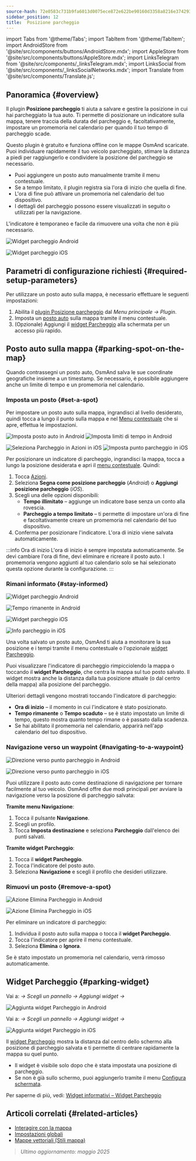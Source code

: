 ```yaml
---
source-hash: 72e0583c731b9fa6013d0075ece872e622be90160d3358a8216e374293cf5f00
sidebar_position: 12
title:  Posizione parcheggio
---
```

import Tabs from '@theme/Tabs';
import TabItem from '@theme/TabItem';
import AndroidStore from '@site/src/components/buttons/AndroidStore.mdx';
import AppleStore from '@site/src/components/buttons/AppleStore.mdx';
import LinksTelegram from '@site/src/components/_linksTelegram.mdx';
import LinksSocial from '@site/src/components/_linksSocialNetworks.mdx';
import Translate from '@site/src/components/Translate.js';



## Panoramica {#overview}

Il plugin **Posizione parcheggio** ti aiuta a salvare e gestire la posizione in cui hai parcheggiato la tua auto. Ti permette di posizionare un indicatore sulla mappa, tenere traccia della durata del parcheggio e, facoltativamente, impostare un promemoria nel calendario per quando il tuo tempo di parcheggio scade.

Questo plugin è gratuito e funziona offline con le mappe OsmAnd scaricate. Puoi individuare rapidamente il tuo veicolo parcheggiato, stimare la distanza a piedi per raggiungerlo e condividere la posizione del parcheggio se necessario.

- Puoi aggiungere un posto auto manualmente tramite il menu contestuale.
- Se a tempo limitato, il plugin registra sia l'ora di inizio che quella di fine.
- L'ora di fine può attivare un promemoria nel calendario del tuo dispositivo.
- I dettagli del parcheggio possono essere visualizzati in seguito o utilizzati per la navigazione.

L'indicatore è temporaneo e facile da rimuovere una volta che non è più necessario.

<Tabs groupId="operating-systems">

<TabItem value="android" label="Android">

![Widget parcheggio Android](@site/static/img/plugins/parking/parking_widget_android.png)

</TabItem>

<TabItem value="ios" label="iOS">

![Widget parcheggio iOS](@site/static/img/plugins/parking/parking_widget_ios.png)

</TabItem>

</Tabs>


## Parametri di configurazione richiesti {#required-setup-parameters}

Per utilizzare un posto auto sulla mappa, è necessario effettuare le seguenti impostazioni:

1. Abilita il [plugin Posizione parcheggio](../plugins/index.md#enable--disable) dal *Menu principale → Plugin*.
2. Imposta un [posto auto](#set-a-spot) sulla mappa tramite il menu contestuale.
3. (Opzionale) Aggiungi il [widget Parcheggio](#parking-widget) alla schermata per un accesso più rapido.


## Posto auto sulla mappa {#parking-spot-on-the-map}

Quando contrassegni un posto auto, OsmAnd salva le sue coordinate geografiche insieme a un timestamp. Se necessario, è possibile aggiungere anche un limite di tempo e un promemoria nel calendario.


### Imposta un posto {#set-a-spot}

Per impostare un posto auto sulla mappa, ingrandisci al livello desiderato, quindi tocca a lungo il punto sulla mappa e nel [Menu contestuale](../map/map-context-menu.md) che si apre, effettua le impostazioni.

<Tabs groupId="operating-systems">

<TabItem value="android" label="Android">

![Imposta posto auto in Android](@site/static/img/plugins/parking/and_set_p_point_limit.png) ![Imposta limiti di tempo in Android](@site/static/img/plugins/parking/and_set_p_point4_.png)

</TabItem>

<TabItem value="ios" label="iOS">

![Seleziona Parcheggio in Azioni in iOS](@site/static/img/plugins/parking/ios_set_p_point2.png) ![Imposta punto parcheggio in iOS](@site/static/img/plugins/parking/ios_set_p_point3_-2.png)

</TabItem>

</Tabs>

Per posizionare un indicatore di parcheggio, ingrandisci la mappa, tocca a lungo la posizione desiderata e apri il [menu contestuale](../map/map-context-menu.md). Quindi:

1. Tocca [Azioni](../map/map-context-menu#actions).
2. Seleziona **Segna come posizione parcheggio** (*Android*) o **Aggiungi posizione parcheggio** (*iOS*).
3. Scegli una delle opzioni disponibili:
   - **Tempo illimitato** – aggiunge un indicatore base senza un conto alla rovescia.
   - **Parcheggio a tempo limitato** – ti permette di impostare un'ora di fine e facoltativamente creare un promemoria nel calendario del tuo dispositivo.
4. Conferma per posizionare l'indicatore. L'ora di inizio viene salvata automaticamente.

:::info Ora di inizio
L'ora di inizio è sempre impostata automaticamente. Se devi cambiare l'ora di fine, devi eliminare e ricreare il posto auto. I promemoria vengono aggiunti al tuo calendario solo se hai selezionato questa opzione durante la configurazione.
:::


### Rimani informato {#stay-informed}

<Tabs groupId="operating-systems">

<TabItem value="android" label="Android">

![Widget parcheggio Android](@site/static/img/plugins/parking/parking_widget_android.png)

![Tempo rimanente in Android](@site/static/img/plugins/parking/and_parking_info_left.png)

</TabItem>

<TabItem value="ios" label="iOS">

![Widget parcheggio iOS](@site/static/img/plugins/parking/parking_widget_ios.png)

![Info parcheggio in iOS](@site/static/img/plugins/parking/ios_parking_info.png)


</TabItem>

</Tabs>

Una volta salvato un posto auto, OsmAnd ti aiuta a monitorare la sua posizione e i tempi tramite il menu contestuale o l'opzionale [widget Parcheggio](#parking-widget).

Puoi visualizzare l'indicatore di parcheggio rimpicciolendo la mappa o toccando il **widget Parcheggio**, che centra la mappa sul tuo posto salvato. Il widget mostra anche la distanza dalla tua posizione attuale (o dal centro della mappa) alla posizione del parcheggio.

Ulteriori dettagli vengono mostrati toccando l'indicatore di parcheggio:

- **Ora di inizio** – il momento in cui l'indicatore è stato posizionato.
- **Tempo rimanente** o **Tempo scaduto** – se è stato impostato un limite di tempo, questo mostra quanto tempo rimane o è passato dalla scadenza.
- Se hai abilitato il promemoria nel calendario, apparirà nell'app calendario del tuo dispositivo.


### Navigazione verso un waypoint {#navigating-to-a-waypoint}

<Tabs groupId="operating-systems">

<TabItem value="android" label="Android">

![Direzione verso punto parcheggio in Android](@site/static/img/plugins/parking/and_navigating_to_parking.png)

</TabItem>

<TabItem value="ios" label="iOS">

![Direzione verso punto parcheggio in iOS](@site/static/img/plugins/parking/ios_going_to_parking.png)

</TabItem>

</Tabs>

Puoi utilizzare il posto auto come destinazione di navigazione per tornare facilmente al tuo veicolo. OsmAnd offre due modi principali per avviare la navigazione verso la posizione di parcheggio salvata:

**Tramite menu Navigazione**:

1. Tocca il pulsante **Navigazione**.
2. Scegli un profilo.
3. Tocca **Imposta destinazione** e seleziona **Parcheggio** dall'elenco dei punti salvati.

**Tramite widget Parcheggio**:

1. Tocca il **widget Parcheggio**.
2. Tocca l'indicatore del posto auto.
3. Seleziona **Navigazione** e scegli il profilo che desideri utilizzare.


### Rimuovi un posto {#remove-a-spot}

<Tabs groupId="operating-systems">

<TabItem value="android" label="Android">

![Azione Elimina Parcheggio in Android](@site/static/img/map/context_menu_limited_parking.png)

</TabItem>

<TabItem value="ios" label="iOS">

<!-- ![Azione Elimina Parcheggio in Android](@site/static/img/map/context_menu_limited_parking.png) -->

![Azione Elimina Parcheggio in iOS](@site/static/img/map/context_menu_limited_parking_ios.png)

</TabItem>

</Tabs>

Per eliminare un indicatore di parcheggio:

1. Individua il posto auto sulla mappa o tocca il **widget Parcheggio**.
2. Tocca l'indicatore per aprire il menu contestuale.
3. Seleziona **Elimina** o **Ignora**.

Se è stato impostato un promemoria nel calendario, verrà rimosso automaticamente.


## Widget Parcheggio {#parking-widget}

<Tabs groupId="operating-systems">

<TabItem value="android" label="Android">

Vai a: *<Translate android="true" ids="shared_string_menu,map_widget_config"/> → Scegli un pannello → Aggiungi widget → <Translate android="true" ids="map_widget_parking"/>*

![Aggiunta widget Parcheggio in Android](@site/static/img/plugins/parking/and_adding_parking_widget_andr.png)

</TabItem>

<TabItem value="ios" label="iOS">

Vai a: *<Translate ios="true" ids="shared_string_menu,layer_map_appearance"/> → Scegli un pannello → Aggiungi widget → <Translate ios="true" ids="parking_place"/>*

![Aggiunta widget Parcheggio in iOS](@site/static/img/plugins/parking/ios_adding_parking_widget-2.png)

</TabItem>

</Tabs>

Il [widget Parcheggio](../widgets/info-widgets.md#parking-widget) mostra la distanza dal centro dello schermo alla posizione di parcheggio salvata e ti permette di centrare rapidamente la mappa su quel punto.

- Il widget è visibile solo dopo che è stata impostata una posizione di parcheggio.
- Se non è già sullo schermo, puoi aggiungerlo tramite il menu [Configura schermata](../widgets/configure-screen.md).

Per saperne di più, vedi: [Widget informativi – Widget Parcheggio](https://osmand.net/docs/user/widgets/info-widgets#parking-widget)


## Articoli correlati {#related-articles}

- [Interagire con la mappa](../../user/map/interact-with-map.md)
- [Impostazioni globali](../../user/personal/global-settings.md)
- [Mappe vettoriali (Stili mappa)](../../user/map/vector-maps.md)

> *Ultimo aggiornamento: maggio 2025*